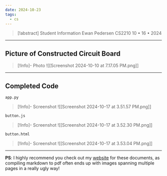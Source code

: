 ```yaml
---
date: 2024-10-23
tags:
  - cs
---
```


> [!abstract] Student Information
> Ewan Pedersen
> CS2210
> 10 • 16 • 2024

---

## Picture of Constructed Circuit Board

>[!Info]- Photo
> ![[Screenshot 2024-10-10 at 7.17.05 PM.png]]

---

## Completed Code 

`app.py`

>[!Info]- Screenshot
> ![[Screenshot 2024-10-17 at 3.51.57 PM.png]]

`button.js`

>[!Info]- Screenshot
> ![[Screenshot 2024-10-17 at 3.52.30 PM.png]]

`button.html`

>[!Info]- Screenshot
> ![[Screenshot 2024-10-17 at 3.53.04 PM.png]]

---

**PS**: I highly recommend you check out my [website](https://gassandrid.xyz/Notes/Computer-Organization/Lab-Documents/) for these documents, as compiling markdown to pdf often ends up with images spanning multiple pages in a really ugly way!
